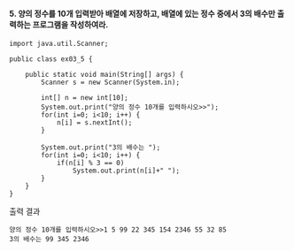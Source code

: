 #### 5. 양의 정수를 10개 입력받아 배열에 저장하고, 배열에 있는 정수 중에서 3의 배수만 출력하는 프로그램을 작성하여라.
```
import java.util.Scanner;

public class ex03_5 {

	public static void main(String[] args) {
		Scanner s = new Scanner(System.in);
		
		int[] n = new int[10];
		System.out.print("양의 정수 10개를 입력하시오>>");
		for(int i=0; i<10; i++) {
			n[i] = s.nextInt();
		}
		
		System.out.print("3의 배수는 ");
		for(int i=0; i<10; i++) {
			if(n[i] % 3 == 0)
				System.out.print(n[i]+" ");
		}
	}
}
```
출력 결과
```
양의 정수 10개를 입력하시오>>1 5 99 22 345 154 2346 55 32 85
3의 배수는 99 345 2346 
```

